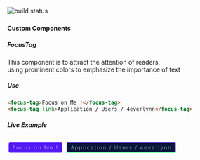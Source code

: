 ![build status](https://travis-ci.com/4everlynn/fatewa.svg?branch=dev)

### <Fatewa />

#### Custom Components

##### FocusTag

This component is to attract the attention of readers,    
using prominent colors to emphasize the importance of text

##### Use

```html
<focus-tag>Focus on Me !</focus-tag>
<focus-tag link>Application / Users / 4everlynn</focus-tag>
```

##### Live Example

<div style="background: #5319f5;
                         display: inline-block;
                         padding: 3px 8px;
                         border-radius: 3px;
                         color: white;
                         letter-spacing: 2px;
                         border: 1px solid #642bff;
                         margin: 8px 3px;
                         font-weight: 200;
                         font-size: 12px">
    Focus on Me !
</div>

<div style="background: #07163a;
                         display: inline-block;
                         padding: 3px 8px;
                         border-radius: 3px;
                         color: white;
                         letter-spacing: 2px;
                         border: 1px solid #642bff;
                         border-bottom: 1px solid #00ff5e;
                         margin: 8px 3px;
                         font-weight: 200;
                         font-size: 12px">
    Application / Users / 4everlynn
</div>
